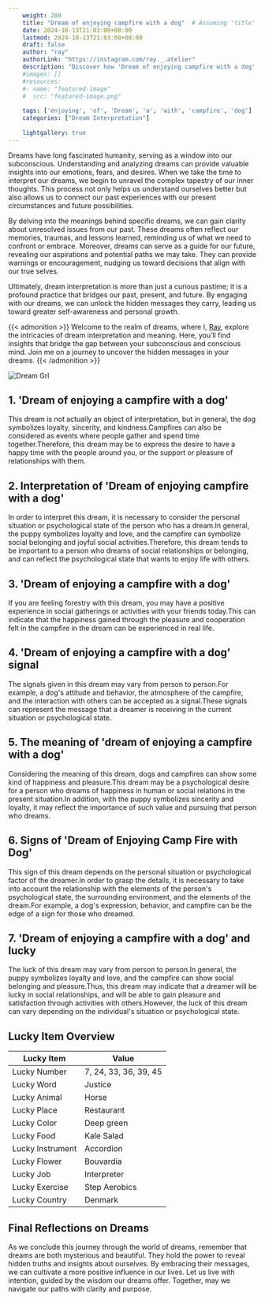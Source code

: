 ```yaml
---
    weight: 289
    title: "Dream of enjoying campfire with a dog"  # Assuming 'title' column exists
    date: 2024-10-13T21:03:00+08:00
    lastmod: 2024-10-13T21:03:00+08:00
    draft: false
    author: "ray"
    authorLink: "https://instagram.com/ray._.atelier"
    description: "Discover how 'Dream of enjoying campfire with a dog' can interpret your future and uncover its significant meanings in your life."
    #images: []
    #resources:
    #- name: "featured-image"
    #  src: "featured-image.png"
    
    tags: ['enjoying', 'of', 'Dream', 'a', 'with', 'campfire', 'dog']
    categories: ["Dream Interpretation"]
    
    lightgallery: true
---
```

    
Dreams have long fascinated humanity, serving as a window into our subconscious. Understanding and analyzing dreams can provide valuable insights into our emotions, fears, and desires. When we take the time to interpret our dreams, we begin to unravel the complex tapestry of our inner thoughts. This process not only helps us understand ourselves better but also allows us to connect our past experiences with our present circumstances and future possibilities.

By delving into the meanings behind specific dreams, we can gain clarity about unresolved issues from our past. These dreams often reflect our memories, traumas, and lessons learned, reminding us of what we need to confront or embrace. Moreover, dreams can serve as a guide for our future, revealing our aspirations and potential paths we may take. They can provide warnings or encouragement, nudging us toward decisions that align with our true selves.

Ultimately, dream interpretation is more than just a curious pastime; it is a profound practice that bridges our past, present, and future. By engaging with our dreams, we can unlock the hidden messages they carry, leading us toward greater self-awareness and personal growth.

{{< admonition >}}
Welcome to the realm of dreams, where I, [Ray](https://instagram.com/ray._.atelier), explore the intricacies of dream interpretation and meaning. Here, you’ll find insights that bridge the gap between your subconscious and conscious mind. Join me on a journey to uncover the hidden messages in your dreams.
{{< /admonition >}}

![Dream Grl](https://cdn.pixabay.com/photo/2017/11/02/03/35/gothic-2910057_1280.jpg "Dream Grl")

## 1. 'Dream of enjoying a campfire with a dog'
This dream is not actually an object of interpretation, but in general, the dog symbolizes loyalty, sincerity, and kindness.Campfires can also be considered as events where people gather and spend time together.Therefore, this dream may be to express the desire to have a happy time with the people around you, or the support or pleasure of relationships with them.

## 2. Interpretation of 'Dream of enjoying campfire with a dog'
In order to interpret this dream, it is necessary to consider the personal situation or psychological state of the person who has a dream.In general, the puppy symbolizes loyalty and love, and the campfire can symbolize social belonging and joyful social activities.Therefore, this dream tends to be important to a person who dreams of social relationships or belonging, and can reflect the psychological state that wants to enjoy life with others.

## 3. 'Dream of enjoying a campfire with a dog'
If you are feeling forestry with this dream, you may have a positive experience in social gatherings or activities with your friends today.This can indicate that the happiness gained through the pleasure and cooperation felt in the campfire in the dream can be experienced in real life.

## 4. 'Dream of enjoying a campfire with a dog' signal
The signals given in this dream may vary from person to person.For example, a dog's attitude and behavior, the atmosphere of the campfire, and the interaction with others can be accepted as a signal.These signals can represent the message that a dreamer is receiving in the current situation or psychological state.

## 5. The meaning of 'dream of enjoying a campfire with a dog'
Considering the meaning of this dream, dogs and campfires can show some kind of happiness and pleasure.This dream may be a psychological desire for a person who dreams of happiness in human or social relations in the present situation.In addition, with the puppy symbolizes sincerity and loyalty, it may reflect the importance of such value and pursuing that person who dreams.

## 6. Signs of 'Dream of Enjoying Camp Fire with Dog'
This sign of this dream depends on the personal situation or psychological factor of the dreamer.In order to grasp the details, it is necessary to take into account the relationship with the elements of the person's psychological state, the surrounding environment, and the elements of the dream.For example, a dog's expression, behavior, and campfire can be the edge of a sign for those who dreamed.

## 7. 'Dream of enjoying a campfire with a dog' and lucky
The luck of this dream may vary from person to person.In general, the puppy symbolizes loyalty and love, and the campfire can show social belonging and pleasure.Thus, this dream may indicate that a dreamer will be lucky in social relationships, and will be able to gain pleasure and satisfaction through activities with others.However, the luck of this dream can vary depending on the individual's situation or psychological state.

## Lucky Item Overview
| Lucky Item          | Value              |
|---------------|--------------------|
| Lucky Number        | 7, 24, 33, 36, 39, 45  |
| Lucky Word          | Justice |
| Lucky Animal        | Horse |
| Lucky Place         | Restaurant     |
| Lucky Color         | Deep green     |
| Lucky Food          | Kale Salad      |
| Lucky Instrument    | Accordion |
| Lucky Flower        | Bouvardia    |
| Lucky Job           | Interpreter       |
| Lucky Exercise      | Step Aerobics  |
| Lucky Country       | Denmark    |


##  Final Reflections on Dreams

As we conclude this journey through the world of dreams, remember that dreams are both mysterious and beautiful. They hold the power to reveal hidden truths and insights about ourselves. By embracing their messages, we can cultivate a more positive influence in our lives. Let us live with intention, guided by the wisdom our dreams offer. Together, may we navigate our paths with clarity and purpose.
